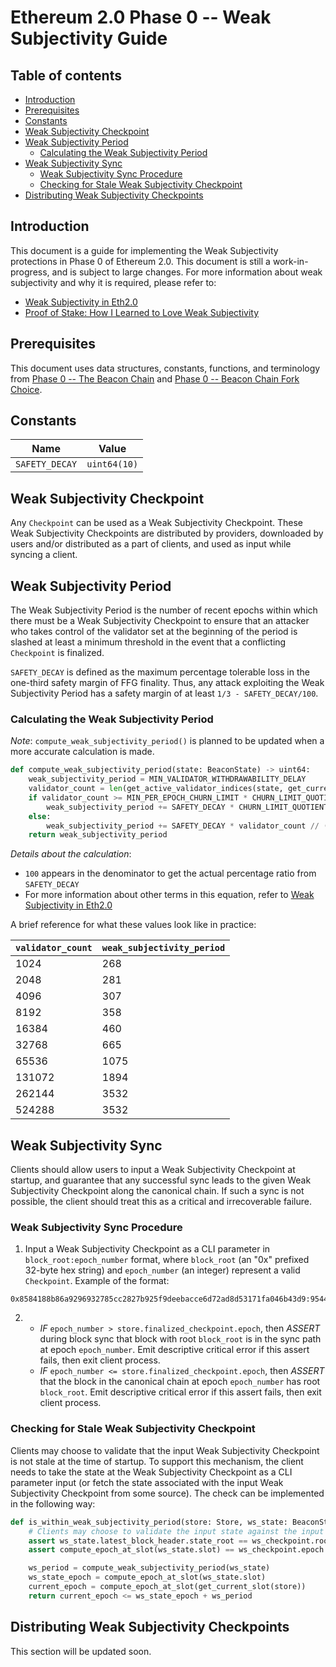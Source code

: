 # Ethereum 2.0 Phase 0 -- Weak Subjectivity Guide

## Table of contents

<!-- TOC -->
<!-- START doctoc generated TOC please keep comment here to allow auto update -->
<!-- DON'T EDIT THIS SECTION, INSTEAD RE-RUN doctoc TO UPDATE -->

- [Introduction](#introduction)
- [Prerequisites](#prerequisites)
- [Constants](#constants)
- [Weak Subjectivity Checkpoint](#weak-subjectivity-checkpoint)
- [Weak Subjectivity Period](#weak-subjectivity-period)
  - [Calculating the Weak Subjectivity Period](#calculating-the-weak-subjectivity-period)
- [Weak Subjectivity Sync](#weak-subjectivity-sync)
  - [Weak Subjectivity Sync Procedure](#weak-subjectivity-sync-procedure)
  - [Checking for Stale Weak Subjectivity Checkpoint](#checking-for-stale-weak-subjectivity-checkpoint)
- [Distributing Weak Subjectivity Checkpoints](#distributing-weak-subjectivity-checkpoints)

<!-- END doctoc generated TOC please keep comment here to allow auto update -->
<!-- /TOC -->

## Introduction

This document is a guide for implementing the Weak Subjectivity protections in Phase 0 of Ethereum 2.0.
This document is still a work-in-progress, and is subject to large changes.
For more information about weak subjectivity and why it is required, please refer to:

- [Weak Subjectivity in Eth2.0](https://notes.ethereum.org/@adiasg/weak-subjectvity-eth2)
- [Proof of Stake: How I Learned to Love Weak Subjectivity](https://blog.ethereum.org/2014/11/25/proof-stake-learned-love-weak-subjectivity/)

## Prerequisites

This document uses data structures, constants, functions, and terminology from
[Phase 0 -- The Beacon Chain](./beacon-chain.md) and [Phase 0 -- Beacon Chain Fork Choice](./fork-choice.md).

## Constants

| Name           | Value        |
|----------------|--------------|
| `SAFETY_DECAY` | `uint64(10)` |

## Weak Subjectivity Checkpoint

Any `Checkpoint` can be used as a Weak Subjectivity Checkpoint.
These Weak Subjectivity Checkpoints are distributed by providers,
downloaded by users and/or distributed as a part of clients, and used as input while syncing a client.

## Weak Subjectivity Period

The Weak Subjectivity Period is the number of recent epochs within which there
must be a Weak Subjectivity Checkpoint to ensure that an attacker who takes control
of the validator set at the beginning of the period is slashed at least a minimum threshold
in the event that a conflicting `Checkpoint` is finalized.

`SAFETY_DECAY` is defined as the maximum percentage tolerable loss in the one-third
safety margin of FFG finality. Thus, any attack exploiting the Weak Subjectivity Period has
a safety margin of at least `1/3 - SAFETY_DECAY/100`.

### Calculating the Weak Subjectivity Period

*Note*: `compute_weak_subjectivity_period()` is planned to be updated when a more accurate calculation is made.

```python
def compute_weak_subjectivity_period(state: BeaconState) -> uint64:
    weak_subjectivity_period = MIN_VALIDATOR_WITHDRAWABILITY_DELAY
    validator_count = len(get_active_validator_indices(state, get_current_epoch(state)))
    if validator_count >= MIN_PER_EPOCH_CHURN_LIMIT * CHURN_LIMIT_QUOTIENT:
        weak_subjectivity_period += SAFETY_DECAY * CHURN_LIMIT_QUOTIENT // (2 * 100)
    else:
        weak_subjectivity_period += SAFETY_DECAY * validator_count // (2 * 100 * MIN_PER_EPOCH_CHURN_LIMIT)
    return weak_subjectivity_period
```

*Details about the calculation*:
- `100` appears in the denominator to get the actual percentage ratio from `SAFETY_DECAY`
- For more information about other terms in this equation, refer to
  [Weak Subjectivity in Eth2.0](https://notes.ethereum.org/@adiasg/weak-subjectvity-eth2)

A brief reference for what these values look like in practice:

| `validator_count` | `weak_subjectivity_period` |
| ----  | ---- |
| 1024  | 268 |
| 2048  | 281 |
| 4096  | 307 |
| 8192  | 358 |
| 16384 | 460 |
| 32768 | 665 |
| 65536 | 1075 |
| 131072  | 1894 |
| 262144  | 3532 |
| 524288  | 3532 |

## Weak Subjectivity Sync

Clients should allow users to input a Weak Subjectivity Checkpoint at startup, and guarantee that any successful sync leads to the given Weak Subjectivity Checkpoint along the canonical chain. If such a sync is not possible, the client should treat this as a critical and irrecoverable failure.

### Weak Subjectivity Sync Procedure

1. Input a Weak Subjectivity Checkpoint as a CLI parameter in `block_root:epoch_number` format,
  where `block_root` (an "0x" prefixed 32-byte hex string) and `epoch_number` (an integer) represent a valid `Checkpoint`.
  Example of the format:
```
0x8584188b86a9296932785cc2827b925f9deebacce6d72ad8d53171fa046b43d9:9544
```
2.  - *IF* `epoch_number > store.finalized_checkpoint.epoch`,
      then *ASSERT* during block sync that block with root `block_root` is in the sync path at epoch `epoch_number`.
      Emit descriptive critical error if this assert fails, then exit client process.
    - *IF* `epoch_number <= store.finalized_checkpoint.epoch`,
      then *ASSERT* that the block in the canonical chain at epoch `epoch_number` has root `block_root`.
      Emit descriptive critical error if this assert fails, then exit client process.

### Checking for Stale Weak Subjectivity Checkpoint
Clients may choose to validate that the input Weak Subjectivity Checkpoint is not stale at the time of startup.
To support this mechanism, the client needs to take the state at the Weak Subjectivity Checkpoint as
a CLI parameter input (or fetch the state associated with the input Weak Subjectivity Checkpoint from some source).
The check can be implemented in the following way:

```python
def is_within_weak_subjectivity_period(store: Store, ws_state: BeaconState, ws_checkpoint: Checkpoint) -> bool:
    # Clients may choose to validate the input state against the input Weak Subjectivity Checkpoint
    assert ws_state.latest_block_header.state_root == ws_checkpoint.root
    assert compute_epoch_at_slot(ws_state.slot) == ws_checkpoint.epoch

    ws_period = compute_weak_subjectivity_period(ws_state)
    ws_state_epoch = compute_epoch_at_slot(ws_state.slot)
    current_epoch = compute_epoch_at_slot(get_current_slot(store))
    return current_epoch <= ws_state_epoch + ws_period
```

## Distributing Weak Subjectivity Checkpoints
This section will be updated soon.
